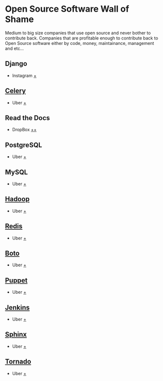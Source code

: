 # Open Source Software Wall of Shame

Medium to big size companies that use open source and never bother to contribute back.
Companies that are profitable enough to contribute back to Open Source software either by code, money, maintainance, management and etc...


## Django

* Instagram [+](http://instagram-engineering.tumblr.com/post/13649370142/what-powers-instagram-hundreds-of-instances)

## [Celery](http://www.celeryproject.org/)

* Uber [+](https://eng.uber.com/tech-stack-part-one/)

## Read the Docs

* DropBox [+](http://dropbox.readthedocs.io/en/latest/)[+](https://dropbox-sdk-python.readthedocs.io/en/master/)

## PostgreSQL

* Uber [+](https://eng.uber.com/tech-stack-part-one/)

## MySQL

* Uber [+](https://eng.uber.com/tech-stack-part-one/)

## [Hadoop](http://hadoop.apache.org/)

* Uber [+](https://eng.uber.com/tech-stack-part-one/)

## [Redis](http://redis.io/)

* Uber [+](https://eng.uber.com/tech-stack-part-one/)

## [Boto](http://docs.pythonboto.org/en/latest/)

* Uber [+](https://eng.uber.com/tech-stack-part-one/)

## [Puppet](https://en.wikipedia.org/wiki/Puppet_%28software%29)

* Uber [+](https://eng.uber.com/tech-stack-part-one/)

## [Jenkins](https://wiki.jenkins-ci.org/display/JENKINS/Meet+Jenkins)

* Uber [+](https://eng.uber.com/tech-stack-part-one/)

## [Sphinx](http://www.sphinx-doc.org/en/stable/)

* Uber [+](https://eng.uber.com/tech-stack-part-one/)

## [Tornado](http://www.tornadoweb.org/en/stable/)

* Uber [+](https://eng.uber.com/tech-stack-part-one/)
